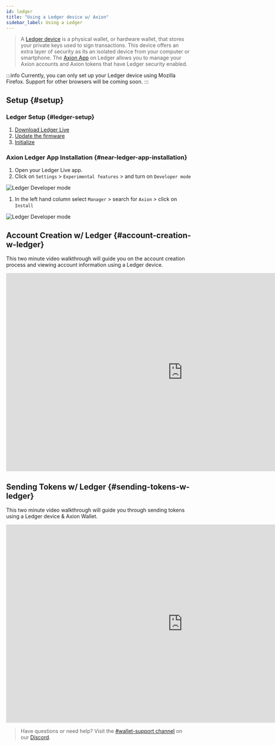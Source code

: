 ```yaml
---
id: ledger
title: "Using a Ledger device w/ Axion"
sidebar_label: Using a Ledger
---
```


> A [Ledger device](https://www.ledger.com/) is a physical wallet, or hardware wallet, that stores your private keys used to sign transactions. This device offers an extra layer of security as its an isolated device from your computer or smartphone. The [Axion App](/docs/tutorials/ledger#near-ledger-app-installation) on Ledger allows you to manage your Axion accounts and Axion tokens that have Ledger security enabled.

:::info
Currently, you can only set up your Ledger device using Mozilla Firefox. Support for other browsers will be coming soon.
:::

## Setup {#setup}

### Ledger Setup {#ledger-setup}

1. [Download Ledger Live](https://www.ledger.com/ledger-live/download)
2. [Update the firmware](https://support.ledger.com/hc/en-us/articles/360002731113)
3. [Initialize](https://support.ledger.com/hc/en-us/articles/360000613793)

### Axion Ledger App Installation {#near-ledger-app-installation}

1. Open your Ledger Live app.
2. Click on `Settings` > `Experimental features` > and turn on `Developer mode`

![Ledger Developer mode](/docs/assets/ledger/ledger-developer-mode.jpg)

1. In the left hand column select `Manager` > search for `Axion` > click on `Install`

![Ledger Developer mode](/docs/assets/ledger/ledger-install-near-app.jpg)

## Account Creation w/ Ledger {#account-creation-w-ledger}

This two minute video walkthrough will guide you on the account creation process and viewing account information using a Ledger device.

<iframe
  width="960"
  height="540"
  src="https://www.youtube-nocookie.com/embed/i9XYvHpeBZ4"
  frameborder="0"
  allow="accelerometer; autoplay; clipboard-write; encrypted-media; gyroscope; picture-in-picture"
  allowfullscreen>
</iframe>

## Sending Tokens w/ Ledger {#sending-tokens-w-ledger}

This two minute video walkthrough will guide you through sending tokens using a Ledger device & Axion Wallet.

<iframe
  width="960"
  height="540"
  src="https://www.youtube-nocookie.com/embed/vWZMe7_VEVY"
  frameborder="0"
  allow="accelerometer; autoplay; clipboard-write; encrypted-media; gyroscope; picture-in-picture"
  allowfullscreen>
</iframe>

> Have questions or need help? Visit the [#wallet-support channel](https://discord.gg/mGRcBpA8gN) on our [Discord](http://near.chat).
